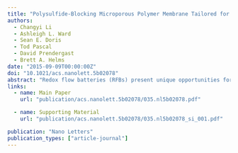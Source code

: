 ```yaml
---
title: "Polysulfide-Blocking Microporous Polymer Membrane Tailored for Hybrid Li-Sulfur Flow Batteries"
authors:
  - Changyi Li
  - Ashleigh L. Ward
  - Sean E. Doris
  - Tod Pascal
  - David Prendergast
  - Brett A. Helms
date: "2015-09-09T00:00:00Z"
doi: "10.1021/acs.nanolett.5b02078"
abstract: "Redox flow batteries (RFBs) present unique opportunities for multi-hour electrochemical energy storage (EES) at low cost. Too often, the barrier for implementing them in large-scale EES is the unfettered migration of redox active species across the membrane, which shortens battery life and reduces Coulombic efficiency. To advance RFBs for reliable EES, a new paradigm for controlling membrane transport selectivity is needed. We show here that size- and ion-selective transport can be achieved using membranes fabricated from polymers of intrinsic microporosity (PIMs). As a proof-of-concept demonstration, a first-generation PIM membrane dramatically reduced polysulfide crossover (and shuttling at the anode) in lithium–sulfur batteries, even when sulfur cathodes were prepared as flowable energy-dense fluids. The design of our membrane platform was informed by molecular dynamics simulations of the solvated structures of lithium bis(trifluoromethanesulfonyl)imide (LiTFSI) vs lithiated polysulfides (Li2Sx, where x = 8, 6, and 4) in glyme-based electrolytes of different oligomer length. These simulations suggested polymer films with pore dimensions less than 1.2–1.7 nm might incur the desired ion-selectivity. Indeed, the polysulfide blocking ability of the PIM-1 membrane (∼0.8 nm pores) was improved 500-fold over mesoporous Celgard separators (∼17 nm pores). As a result, significantly improved battery performance was demonstrated, even in the absence of LiNO3 anode-protecting additives."
links:
  - name: Main Paper
    url: "publication/acs.nanolett.5b02078/035.nl5b02078.pdf"

  - name: Supporting Material
    url: "publication/acs.nanolett.5b02078/035.nl5b02078_si_001.pdf"

publication: "Nano Letters"
publication_types: ["article-journal"]
---
```

